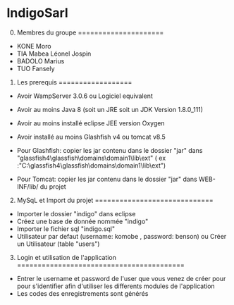 # IndigoSarl


0.	Membres du groupe
=====================
- KONE Moro
- TIA Mabea Léonel Jospin
- BADOLO Marius
- TUO Fansely



1.	Les prerequis
==================

- Avoir WampServer 3.0.6 ou Logiciel equivalent
- Avoir au moins Java 8 (soit un JRE soit un JDK Version 1.8.0_111)
- Avoir au moins installé eclipse JEE version Oxygen
- Avoir installé au moins Glashfish v4 ou tomcat v8.5
- Pour Glashfish:
	copier les jar contenu dans le dossier "jar" dans 
		"glassfish4\glassfish\domains\domain1\lib\ext" 
		( ex :"C:\glassfish4\glassfish\domains\domain1\lib\ext")

- Pour Tomcat:
	copier les jar contenu dans le dossier "jar" dans WEB-INF/lib/ du projet


2.	MySqL et Import du projet
=============================

- Importer le dossier "indigo" dans eclipse
- Créez une base de donnée nommée "indigo"
- Importer le fichier sql "indigo.sql"
- Utilisateur par defaut (username: komobe , password: benson) ou Créer un Utilisateur (table "users")


3.	Login et utilisation de l'application
=========================================

- Entrer le username et password de l'user que vous venez de créer pour
 pour s'identifier afin d'utiliser les differents modules de l'application
- Les codes des enregistrements sont générés
	
